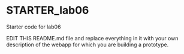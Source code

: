 # STARTER_lab06

Starter code for lab06

EDIT THIS README.md file and replace everything in it with your own
description of the webapp for which you are building a prototype.

